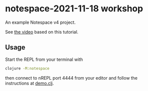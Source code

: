 # notespace-2021-11-18 workshop

An example Notespace v4 project.

See [the video](https://youtu.be/uICA2SDa-ws) based on this tutorial.

## Usage

Start the REPL from your terminal with
```bash
clojure -M:notespace
```
then connect to nREPL port 4444 from your editor and follow the instructions at [demo.clj](src/notespace_tutorial_2021_11_29/demo.clj).
